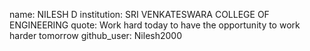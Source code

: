 name: NILESH D
institution: SRI VENKATESWARA COLLEGE OF ENGINEERING
quote: Work hard today to have the opportunity to work harder tomorrow
github_user: Nilesh2000
